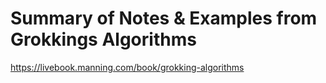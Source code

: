 # Summary of Notes & Examples from Grokkings Algorithms

https://livebook.manning.com/book/grokking-algorithms
